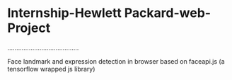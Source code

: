 # Internship-Hewlett Packard-web-Project

........................................

Face landmark and expression detection in browser based on faceapi.js (a tensorflow wrapped js library)
